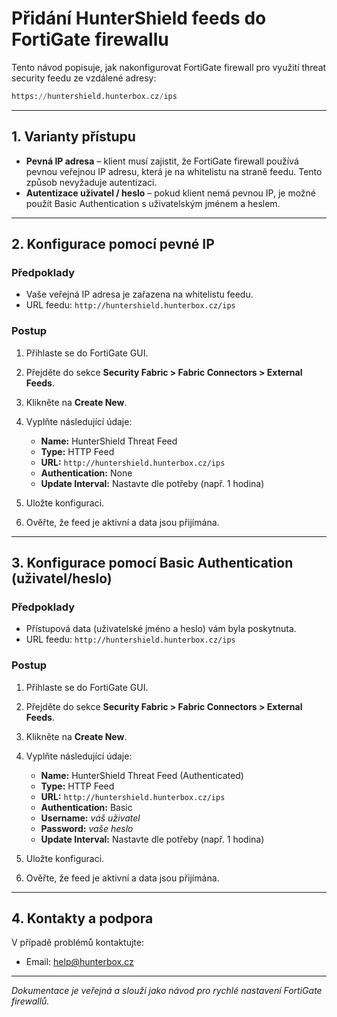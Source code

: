 # Přidání HunterShield feeds do FortiGate firewallu

Tento návod popisuje, jak nakonfigurovat FortiGate firewall pro využití threat security feedu ze vzdálené adresy:

```python
https://huntershield.hunterbox.cz/ips
```

---

## 1. Varianty přístupu

- **Pevná IP adresa** – klient musí zajistit, že FortiGate firewall používá pevnou veřejnou IP adresu, která je na whitelistu na straně feedu. Tento způsob nevyžaduje autentizaci.
- **Autentizace uživatel / heslo** – pokud klient nemá pevnou IP, je možné použít Basic Authentication s uživatelským jménem a heslem.

---

## 2. Konfigurace pomocí pevné IP

### Předpoklady

- Vaše veřejná IP adresa je zařazena na whitelistu feedu.
- URL feedu: `http://huntershield.hunterbox.cz/ips`

### Postup

1. Přihlaste se do FortiGate GUI.
2. Přejděte do sekce **Security Fabric > Fabric Connectors > External Feeds**.
3. Klikněte na **Create New**.
4. Vyplňte následující údaje:

   - **Name:** HunterShield Threat Feed
   - **Type:** HTTP Feed
   - **URL:** `http://huntershield.hunterbox.cz/ips`
   - **Authentication:** None
   - **Update Interval:** Nastavte dle potřeby (např. 1 hodina)

5. Uložte konfiguraci.
6. Ověřte, že feed je aktivní a data jsou přijímána.

---

## 3. Konfigurace pomocí Basic Authentication (uživatel/heslo)

### Předpoklady

- Přístupová data (uživatelské jméno a heslo) vám byla poskytnuta.
- URL feedu: `http://huntershield.hunterbox.cz/ips`

### Postup

1. Přihlaste se do FortiGate GUI.
2. Přejděte do sekce **Security Fabric > Fabric Connectors > External Feeds**.
3. Klikněte na **Create New**.
4. Vyplňte následující údaje:

   - **Name:** HunterShield Threat Feed (Authenticated)
   - **Type:** HTTP Feed
   - **URL:** `http://huntershield.hunterbox.cz/ips`
   - **Authentication:** Basic
   - **Username:** *váš uživatel*
   - **Password:** *vaše heslo*
   - **Update Interval:** Nastavte dle potřeby (např. 1 hodina)

5. Uložte konfiguraci.
6. Ověřte, že feed je aktivní a data jsou přijímána.

---

## 4. Kontakty a podpora

V případě problémů kontaktujte:

- Email: help@hunterbox.cz

---

*Dokumentace je veřejná a slouží jako návod pro rychlé nastavení FortiGate firewallů.*

